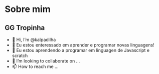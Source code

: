 # Sobre mim

## GG Tropinha

- 👋 Hi, I’m @kalpadilha
- 👀 Eu estou enteressado em aprender e programar novas linguagens!
- 🌱 Eu estou aprendendo a programar em linguagen de Javascript e scratch
- 💞️ I’m looking to collaborate on ...
- 📫 How to reach me ...

<!---
kalpadilha/kalpadilha is a ✨ special ✨ repository because its `README.md` (this file) appears on your GitHub profile.
You can click the Preview link to take a look at your changes.
--->
